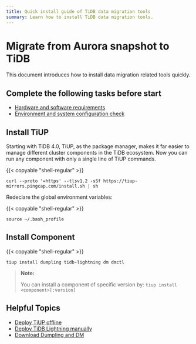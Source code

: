 ```yaml
---
title: Quick install guide of TiDB data migration tools
summary: Learn how to install TiDB data migration tools.
---
```


# Migrate from Aurora snapshot to TiDB

This document introduces how to install data migration related tools quickly.

## Complete the following tasks before start

- [Hardware and software requirements](/hardware-and-software-requirements.md)
- [Environment and system configuration check](/check-before-deployment.md)

## Install TiUP

Starting with TiDB 4.0, TiUP, as the package manager, makes it far easier to manage different cluster components in the TiDB ecosystem. Now you can run any component with only a single line of TiUP commands.

{{< copyable "shell-regular" >}}

```shell
curl --proto '=https' --tlsv1.2 -sSf https://tiup-mirrors.pingcap.com/install.sh | sh
```

Redeclare the global environment variables:

{{< copyable "shell-regular" >}}

```shell
source ~/.bash_profile
```

## Install Component

{{< copyable "shell-regular" >}}

```shell
tiup install dumpling tidb-lightning dm dmctl
```

> **Note:**
>
> You can install a component of specific version by: `tiup install <component>[:version]`

## Helpful Topics

- [Deploy TiUP offline](/production-deployment-using-tiup#method-2-deploy-tiup-offline)
- [Deploy TiDB Lightning manually](/deploy-tidb-lightning#deploy-tidb-lightning-manually)
- [Download Dumpling and DM](/download-ecosystem-tools#tidb-dm-data-migration)